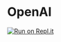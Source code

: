 # OpenAI
[![Run on Repl.it](https://repl.it/badge/github/5L07H/OpenAI)](https://repl.it/github/5L07H/OpenAI)